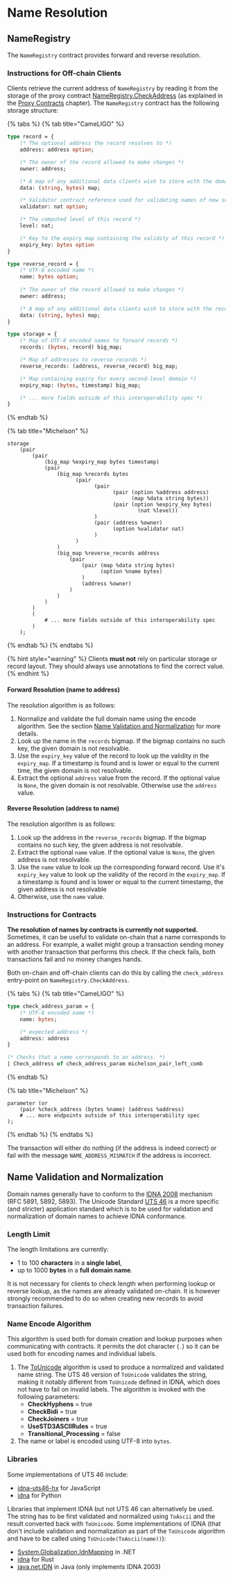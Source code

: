 # Name Resolution

## NameRegistry

The `NameRegistry` contract provides forward and reverse resolution.

### Instructions for Off-chain Clients

Clients retrieve the current address of `NameRegistry` by reading it from the storage of the proxy contract [NameRegistry.CheckAddress](domain-updates.md#contract-nameregistry-checkaddress) \(as explained in the [Proxy Contracts](proxy-contracts.md#finding-the-underlying-contract) chapter\). The `NameRegistry` contract has the following storage structure:

{% tabs %}
{% tab title="CameLIGO" %}
```ocaml
type record = {
    (* The optional address the record resolves to *)
    address: address option;

    (* The owner of the record allowed to make changes *)
    owner: address;

    (* A map of any additional data clients wish to store with the domain *)
    data: (string, bytes) map;

    (* Validator contract reference used for validating names of new subrecords *)
    validator: nat option;

    (* The computed level of this record *)
    level: nat;

    (* Key to the expiry map containing the validity of this record *)
    expiry_key: bytes option
}

type reverse_record = {
    (* UTF-8 encoded name *)
    name: bytes option;
    
    (* The owner of the record allowed to make changes *)
    owner: address;

    (* A map of any additional data clients wish to store with the record *)
    data: (string, bytes) map;
}

type storage = {
    (* Map of UTF-8 encoded names to forward records *)
    records: (bytes, record) big_map;

    (* Map of addresses to reverse records *)
    reverse_records: (address, reverse_record) big_map;

    (* Map containing expiry for every second-level domain *)
    expiry_map: (bytes, timestamp) big_map;

    (* ... more fields outside of this interoperability spec *)
}
```
{% endtab %}

{% tab title="Michelson" %}
```text
storage
    (pair
        (pair
            (big_map %expiry_map bytes timestamp)
            (pair
                (big_map %records bytes
                      (pair
                            (pair
                                  (pair (option %address address)
                                        (map %data string bytes))
                                  (pair (option %expiry_key bytes)
                                          (nat %level))
                            )
                            (pair (address %owner)
                                  (option %validator nat)
                            )
                      )
                )
                (big_map %reverse_records address
                    (pair
                        (pair (map %data string bytes)
                              (option %name bytes)
                        )
                        (address %owner)
                    )
                )
            )
        )
        (
            # ... more fields outside of this interoperability spec
        )
    );
```
{% endtab %}
{% endtabs %}

{% hint style="warning" %}
Clients **must not** rely on particular storage or record layout. They should always use annotations to find the correct value.
{% endhint %}

#### Forward Resolution \(name to address\)

The resolution algorithm is as follows:

1. Normalize and validate the full domain name using the encode algorithm. See the section [Name Validation and Normalization](name-resolution.md#name-encode-algorithm) for more details.
2. Look up the name in the `records` bigmap. If the bigmap contains no such key, the given domain is not resolvable.
3. Use the `expiry_key` value of the record to look up the validity in the `expiry_map`. If a timestamp is found and is lower or equal to the current time, the given domain is not resolvable.
4. Extract the optional `address` value from the record. If the optional value is `None`, the given domain is not resolvable. Otherwise use the `address` value.

#### Reverse Resolution \(address to name\)

The resolution algorithm is as follows:

1. Look up the address in the `reverse_records` bigmap. If the bigmap contains no such key, the given address is not resolvable.
2. Extract the optional `name` value. If the optional value is `None`, the given address is not resolvable. 
3. Use the `name` value to look up the corresponding forward record.  Use it's `expiry_key` value to look up the validity of the record in the `expiry_map`. If a timestamp is found and is lower or equal to the current timestamp, the given address is not resolvable
4. Otherwise, use the `name` value.

### Instructions for Contracts

**The resolution of names by contracts is currently not supported.** Sometimes, it can be useful to validate on-chain that a name corresponds to an address. For example, a wallet might group a transaction sending money with another transaction that performs this check. If the check fails, both transactions fail and no money changes hands.

Both on-chain and off-chain clients can do this by calling the `check_address` entry-point on `NameRegistry.CheckAddress`. 

{% tabs %}
{% tab title="CameLIGO" %}
```ocaml
type check_address_param = {
    (* UTF-8 encoded name *)
    name: bytes;

    (* expected address *)
    address: address
}

(* Checks that a name corresponds to an address. *)
| Check_address of check_address_param michelson_pair_left_comb
```
{% endtab %}

{% tab title="Michelson" %}
```text
parameter (or
    (pair %check_address (bytes %name) (address %address)
    # ... more endpoints outside of this interoperability spec
);
```
{% endtab %}
{% endtabs %}

The transaction will either do nothing \(if the address is indeed correct\) or fail with the message `NAME_ADDRESS_MISMATCH` if the address is incorrect.

## Name Validation and Normalization

Domain names generally have to conform to the [IDNA 2008](https://en.wikipedia.org/wiki/Internationalized_domain_name) mechanism \(RFC 5891, 5892, 5893\). The Unicode Standard [UTS 46](https://www.unicode.org/reports/tr46/) is a more specific \(and stricter\) application standard which is to be used for validation and normalization of domain names to achieve IDNA conformance.

### Length Limit

The length limitations are currently:

* 1 to 100 **characters** in a **single label**,
* up to 1000 **bytes** in a **full domain name**.

It is not necessary for clients to check length when performing lookup or reverse lookup, as the names are already validated on-chain. It is however strongly recommended to do so when creating new records to avoid transaction failures.

### Name Encode Algorithm

This algorithm is used both for domain creation and lookup purposes when communicating with contracts. It permits the dot character \(`.`\) so it can be used both for encoding names and individual labels.

1. The [ToUnicode](https://www.unicode.org/reports/tr46/#ToUnicode) algorithm is used to produce a normalized and validated name string. The UTS 46 version of `ToUnicode` validates the string, making it notably different from `ToUnicode` defined in IDNA, which does not have to fail on invalid labels. The algorithm is invoked with the following parameters:
   * **CheckHyphens** = true
   * **CheckBidi** = true
   * **CheckJoiners** = true
   * **UseSTD3ASCIIRules** = true
   * **Transitional\_Processing** = false
2. The name or label is encoded using UTF-8 into `bytes`.

### Libraries

Some implementations of UTS 46 include:

* [idna-uts46-hx](https://github.com/hexonet/idna-uts46) for JavaScript
* [idna](https://pypi.org/project/idna/) for Python

Libraries that implement IDNA but not UTS 46 can alternatively be used. The string has to be first validated and normalized using `ToAscii` and the result converted back with `ToUnicode`. Some implementations of IDNA \(that don't include validation and normalization as part of the `ToUnicode` algorithm and have to be called using `ToUnicode(ToAscii(name))`\):

* [System.Globalization.IdnMapping](https://docs.microsoft.com/en-us/dotnet/api/system.globalization.idnmapping) in .NET
* [idna](https://docs.rs/idna/0.2.0/idna/) for Rust
* [java.net.IDN](https://docs.oracle.com/javase/8/docs/api/java/net/IDN.html) in Java \(only implements IDNA 2003\)

